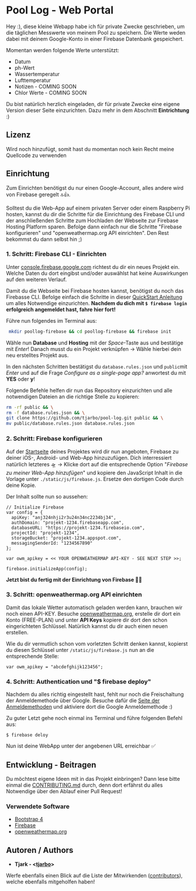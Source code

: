 # Pool Log - Web Portal

Hey :),
diese kleine Webapp habe ich für private Zwecke geschrieben, um die täglichen Messwerte von meinem Pool zu speichern. Die Werte weden dabei mit deinem Google-Konto in einer Firebase Datenbank gespeichert.

Momentan werden folgende Werte unterstützt:
* Datum
* ph-Wert
* Wassertemperatur
* Lufttemperatur
* Notizen - COMING SOON
* Chlor Werte - COMING SOON

Du bist natürlich herzlich eingeladen, dir für private Zwecke eine eigene Version dieser Seite einzurichten. Dazu mehr in dem Abschnitt **Eintrichtung** :)

## Lizenz

Wird noch hinzufügt, somit hast du momentan noch kein Recht meine Quellcode zu verwenden   


## Einrichtung

Zum Einrichten benötigst du nur einen Google-Account, alles andere wird von Firebase geregelt 🔝👍. 

Solltest du die Web-App auf einem privaten Server oder einem Raspberry Pi hosten, kannst du dir die Schritte für die Einrichtung des Firebase CLI und der anschließenden Schritte zum Hochladen der Webseite zur Firebase Hosting Platform sparen. Befolge dann einfach nur die Schritte "Firebase konfigurieren" und "openweathermap.org API einrichten". Den Rest bekommst du dann selbst hin ;)

### 1. Schritt: Firebase CLI - Einrichten

Unter [console.firebase.google.com](https://console.firebase.google.com) richtest du dir ein neues Projekt ein. Welche Daten du dort eingibst und/oder auswählst hat keine Auswirkungen auf den weiteren Verlauf.

Damit du die Webseite bei Firebase hosten kannst, benötigst du noch das Firebasse CLI. Befolge einfach die Schritte in dieser [QuickStart Anleitung](https://firebase.google.com/docs/hosting/quickstart) um alles Notwendige einzurichten. **Nachdem du dich mit ```$ firebase login``` erfolgreich angemeldet hast, fahre hier fort!**

Führe nun folgendes im Terminal aus:
```bash
 mkdir poollog-firebase && cd poollog-firebase && firebase init
 ```

Wähle nun **Database** und **Hosting** mit der *Space*-Taste aus und bestätige mit *Enter*! Danach musst du ein Projekt verknüpfen -> Wähle hierbei dein neu erstelltes Projekt aus.

In den nächsten Schritten bestätigst du ```database.rules.json``` und ```public```mit *Enter* und auf die Frage *Configure as a single-page app?* anwortest du mit **YES** oder **y**!

Folgende Befehle helfen dir nun das Repository einzurichten und alle notwendigen Dateien an die richtige Stelle zu kopieren:
```bash 
rm -rf public && \
rm -f database.rules.json && \
git clone https://github.com/tjarbo/pool-log.git public && \
mv public/database.rules.json database.rules.json
```

### 2. Schritt: Firebase konfigurieren

Auf der [Startseite](https://console.firebase.google.com/project/_/overview) deines Projektes wird dir nun angeboten, Firebase zu deiner iOS-, Android- und Web-App hinzuzufügen. Dich interressiert natürlich letzteres 🛸 -> Klicke dort auf die entsprechende Option "*Firebase zu meiner Web-App hinzufügen*" und kopiere den JavaScript Inhalt in die Vorlage unter ```./static/js/firebase.js```. Ersetze den dortigen Code durch deine Kopie. 

Der Inhalt sollte nun so aussehen:

```JS
// Initialize Firebase
var config = {
  apiKey: "anj324nhji2r3u24n34nc2234bj34",
  authDomain: "projekt-1234.firebaseapp.com",
  databaseURL: "https://projekt-1234.firebaseio.com",
  projectId: "projekt-1234",
  storageBucket: "projekt-1234.appspot.com",
  messagingSenderId: "1234567890"
};

var owm_apikey = << YOUR OPENWEATHERMAP API-KEY - SEE NEXT STEP >>;

firebase.initializeApp(config);
```

**Jetzt bist du fertig mit der Einrichtung von Firebase 🎉🍾**

### 3. Schritt: openweathermap.org API einrichten

Damit das lokale Wetter automatisch geladen werden kann, brauchen wir noch einen API-KEY. Besuche [openweathermap.org](https://openweathermap.org/), erstelle dir dort ein Konto (FREE-PLAN) und unter **API Keys** kopiere dir dort den schon eingerichteten Schlüssel. Natürlich kannst du dir auch einen neuen erstellen.

Wie du dir vermutlich schon vom vorletzten Schritt denken kannst, kopierst du diesen Schlüssel
unter ```/static/js/firebase.js``` nun an die entsprechende Stelle:
```JS
var owm_apikey = "abcdefghijk123456";
```

### 4. Schritt: Authentication und "$ firebase deploy"

Nachdem du alles richtig eingestellt hast, fehlt nur noch die Freischaltung der Anmeldemethode über Google. Besuche dafür die [Seite der Anmeldemethoden](https://console.firebase.google.com/project/_/authentication/providers) und aktiviere dort die Google Anmeldemethode :)

Zu guter Letzt gehe noch einmal ins Terminal und führe folgenden Befehl aus:

```$ firebase deloy```

Nun ist deine WebApp unter der angebenen URL erreichbar ✅


## Entwicklung - Beitragen

Du möchtest eigene Ideen mit in das Projekt einbringen? Dann lese bitte einmal die [CONTRIBUTING.md](https://gist.github.com/PurpleBooth/b24679402957c63ec426) durch, denn dort erfährst du alles Notwendige über den Ablauf einer Pull Request!

### Verwendete Software

* [Bootstrap 4](https://getbootstrap.com)
* [Firebase](https://firebase.google.com)
* [openweathermap.org](https://openweathermap.org/)


## Autoren / Authors

* **Tjark -  \<[tjarbo](http://www.github/tjarbo)\>**

Werfe ebenfalls einen Blick auf die Liste der Mitwirkenden ([contributors](https://github.com/tjarbo/Pool-Log/CONTRIBUTORS.md)), welche ebenfalls mitgeholfen haben!
